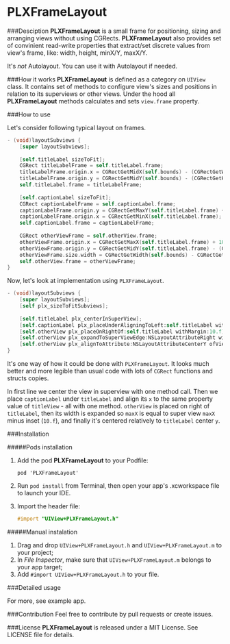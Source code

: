 # PLXFrameLayout

###Desciption
**PLXFrameLayout** is a small frame for positioning, sizing and arranging views without using CGRects. **PLXFrameLayout** also provides set of convinient read-write properties that extract/set discrete values from view's frame, like: width, height, minX/Y, maxX/Y.

It's _not_ Autolayout. You can use it with Autolayout if needed.

###How it works
**PLXFrameLayout** is defined as a category on `UIView` class. It contains set of methods to configure view's sizes and positions in relation to its superviews or other views. Under the hood all **PLXFrameLayout** methods calculates and sets `view.frame` property.

###How to use

Let's consider following typical layout on frames.

```objective-c
- (void)layoutSubviews {
	[super layoutSubviews];
	
	[self.titleLabel sizeToFit];
	CGRect titleLabelFrame = self.titleLabel.frame;
	titleLabelFrame.origin.x = CGRectGetMidX(self.bounds) - (CGRectGetWidth(titleLabelFrame) * 0.5f);
	titleLabelFrame.origin.y = CGRectGetMidY(self.bounds) - (CGRectGetHeight(titleLabelFrame) * 0.5f);
	self.titleLabel.frame = titleLabelFrame;
	
	[self.captionLabel sizeToFit];
	CGRect captionLabelFrame = self.captionLabel.frame;
	captionLabelFrame.origin.y = CGRectGetMaxY(self.titleLabel.frame) + 10.f;
	captionLabelFrame.origin.x = CGRectGetMinX(self.titleLabel.frame);
	self.captionLabel.frame = captionLabelFrame;
	
	CGRect otherViewFrame = self.otherView.frame;
	otherViewFrame.origin.x = CGRectGetMaxX(self.titleLabel.frame) + 10.f;
	otherViewFrame.origin.y = CGRectGetMidY(self.titleLabel.frame) - (CGRectGetHeight(otherViewFrame) * 0.5f);
	otherViewFrame.size.width = CGRectGetWidth(self.bounds) - CGRectGetMinX(otherViewFrame) - 10.f;
	self.otherView.frame = otherViewFrame;
}
```

Now, let's look at implementation using `PLXFrameLayout`.

```objective-c
- (void)layoutSubviews {
	[super layoutSubviews];
	[self plx_sizeToFitSubviews];
	
	[self.titleLabel plx_centerInSuperView];
	[self.captionLabel plx_placeUnderAligningToLeft:self.titleLabel withMargin:10.f];
	[self.otherView plx_placeOnRightOf:self.titleLabel withMargin:10.f];
	[self.otherView plx_expandToSuperViewEdge:NSLayoutAttributeRight withInset:10.f];
	[self.otherView plx_alignToAttribute:NSLayoutAttributeCenterY ofView:self.titleLabel offset:0];
}
```

It's one way of how it could be done with `PLXFrameLayout`. It looks much better and more legible than usual code with lots of `CGRect` functions and structs copies.

In first line we center the view in superview with one method call. Then we place `captionLabel` under `titleLabel` and align its `x` to the same property value of `titleView` - all with one method.
`otherView` is placed on right of `titleLabel`, then its width is expanded so `maxX` is equal to super view `maxX` minus inset (`10.f`), and finally it's centered relatively to `titleLabel` center `y`.

###Installation

#####Pods installation

1. Add the pod **PLXFrameLayout** to your Podfile:

	```
	pod 'PLXFrameLayout'
	```
	
2. Run `pod install` from Terminal, then open your app's .xcworkspace file to launch your IDE.

3. Import the header file:
 
	```objective-c
	#import "UIView+PLXFrameLayout.h"
	```

#####Manual instalation
1. Drag and drop `UIView+PLXFrameLayout.h` and `UIView+PLXFrameLayout.m`  to your project;
2. In *File Inspector*, make sure that `UIView+PLXFrameLayout.m` belongs to your app target;
3. Add `#import UIView+PLXFrameLayout.h` to your file.

###Detailed usage




For more, see example app.

###Contribution
Feel free to contribute by pull requests or create issues.

###License
**PLXFrameLayout** is released under a MIT License. See LICENSE file for details.